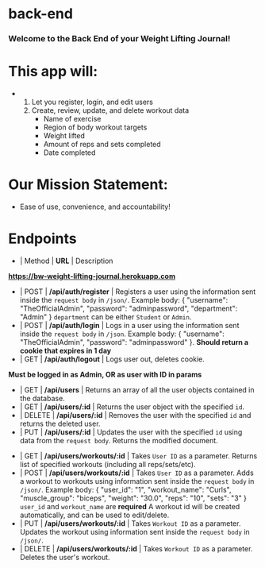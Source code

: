 # back-end

### Welcome to the Back End of your Weight Lifting Journal! 

# This app will:
* 
    1. Let you register, login, and edit users
    2. Create, review, update, and delete workout data
        * Name of exercise
        * Region of body workout targets
        * Weight lifted
        * Amount of reps and sets completed
        * Date completed

# Our Mission Statement:
* Ease of use, convenience, and accountability!

# Endpoints
* | Method | **URL**         | Description  

<!-- BASE URL -->
**https://bw-weight-lifting-journal.herokuapp.com**

<!-- Auth  -->
* | POST   | **/api/auth/register** | Registers a user using the information sent inside the `request body` in `/json/`. Example body: { "username": "TheOfficialAdmin", "password": "adminpassword", "department": "Admin" } `department` can be either `Student` or `Admin`.
* | POST   | **/api/auth/login**   | Logs in a user using the information sent inside the `request body` in `/json`. Example body: { "username": "TheOfficialAdmin", "password": "adminpassword" }. **Should return a cookie that expires in 1 day**
* | GET    | **/api/auth/logout**  | Logs user out, deletes cookie.

<!-- Restricted Endpoints -->
**Must be logged in as Admin, OR as user with ID in params**

<!-- Users  -->
* | GET    | **/api/users**     | Returns an array of all the user objects contained in the database. 
* | GET    | **/api/users/:id** | Returns the user object with the specified `id`. 
* | DELETE | **/api/users/:id** | Removes the user with the specified `id` and returns the deleted user. 
* | PUT    | **/api/users/:id** | Updates the user with the specified `id` using data from the `request body`. Returns the modified document. 

<!-- Workouts -->
* | GET    | **/api/users/workouts/:id** | Takes `User ID` as a parameter. Returns list of specified workouts (including all reps/sets/etc).
* | POST   | **/api/users/workouts/:id** | Takes `User ID` as a parameter. Adds a workout to workouts using information sent inside the `request body` in `/json/`. Example body: { "user_id": "1", "workout_name": "Curls", "muscle_group": "biceps", "weight": "30.0", "reps": "10", "sets": "3" } `user_id` and `workout_name` are **required** A workout id will be created automatically, and can be used to edit/delete.
* | PUT    | **/api/users/workouts/:id** | Takes `Workout ID` as a parameter. Updates the workout using information sent inside the `request body` in `/json/`.
* | DELETE | **/api/users/workouts/:id** | Takes `Workout ID` as a parameter. Deletes the user's workout. 
